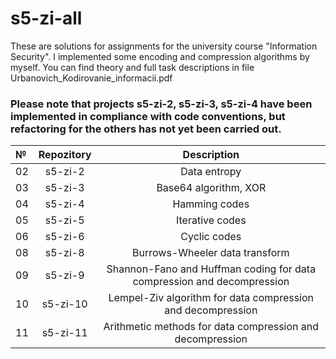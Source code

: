 # s5-zi-all
These are solutions for assignments for the university course "Information Security". I implemented some encoding and compression algorithms by myself. You can find theory and full task descriptions in file Urbanovich_Kodirovanie_informacii.pdf

### Please note that  projects s5-zi-2, s5-zi-3, s5-zi-4 have been implemented in compliance with code conventions, but refactoring for the others has not yet been carried out. 

№ | Repozitory | Description | 
:-|:--------:|:-----------:|
02| s5-zi-2 | Data entropy |
03| s5-zi-3 | Base64 algorithm, XOR | 
04| s5-zi-4 | Hamming codes | 
05| s5-zi-5 | Iterative codes |
06| s5-zi-6 | Cyclic codes |
08| s5-zi-8 | Burrows-Wheeler data transform |
09| s5-zi-9 | Shannon-Fano and Huffman coding for data compression and decompression|
10| s5-zi-10 | Lempel-Ziv algorithm for data compression and decompression |
11| s5-zi-11 | Arithmetic methods for data compression and decompression |

